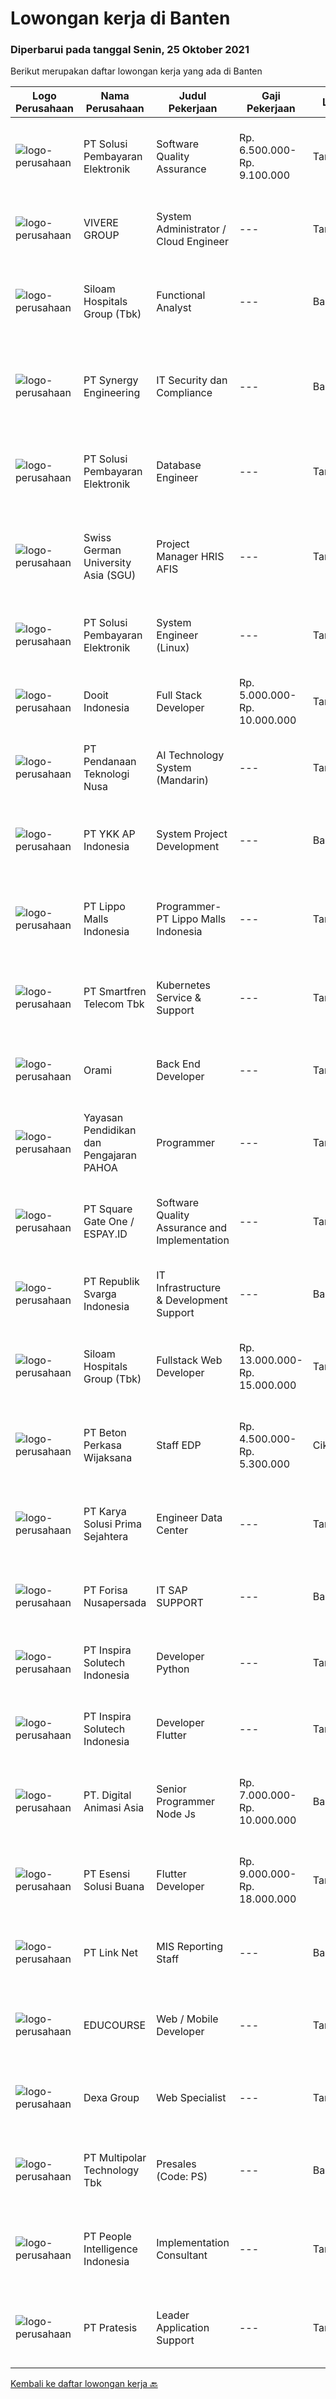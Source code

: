 
  # Lowongan kerja di Banten

  ### Diperbarui pada tanggal Senin, 25 Oktober 2021

  Berikut merupakan daftar lowongan kerja yang ada di Banten

  |Logo Perusahaan | Nama Perusahaan | Judul Pekerjaan | Gaji Pekerjaan | Lokasi | Deskripsi | Tanggal diunggah | Pranala |
  | -------------- | --------------- | --------------- | --------- | --------- | -------------- | ------- | ----------- |
  |![logo-perusahaan](https://image-service-cdn.seek.com.au/0401c56e928487d2f29123172ea6acb5d2a335c6/ee4dce1061f3f616224767ad58cb2fc751b8d2dc)|PT Solusi Pembayaran Elektronik|Software Quality Assurance|Rp. 6.500.000-Rp. 9.100.000|Tangerang|Hi SPEcial People!SPE Solution sedang membuka peluang bagi kalian yang tertarik dengan Industri Fintech untuk bergabung menjadi Software Quality...|Sabtu, 23 Oktober 2021|https://www.jobstreet.co.id/id/job/software-quality-assurance-3658382?token=0~be33053e-3517-43c2-aa81-fe1b0ecbcad4&sectionRank=1&jobId=jobstreet-id-job-3658382|
|![logo-perusahaan](https://image-service-cdn.seek.com.au/4516df472223fe91ad241b20c023762f74562555/ee4dce1061f3f616224767ad58cb2fc751b8d2dc)|VIVERE GROUP|System Administrator / Cloud Engineer|---|Tangerang|Responsible for the maintenance, configuration, and reliable operation of computer systems, network servers, and virtualization Responsible for...|Minggu, 24 Oktober 2021|https://www.jobstreet.co.id/id/job/system-administrator-cloud-engineer-3659858?token=0~be33053e-3517-43c2-aa81-fe1b0ecbcad4&sectionRank=2&jobId=jobstreet-id-job-3659858|
|![logo-perusahaan](https://image-service-cdn.seek.com.au/345c1493afb46ede76c81b985551a9fc9c1945a3/ee4dce1061f3f616224767ad58cb2fc751b8d2dc)|Siloam Hospitals Group (Tbk)|Functional Analyst|---|Banten|Job descriptions:- Responsible for executing all functional projects in timely manner- Document all changes made when implementing a new system and...|Jumat, 22 Oktober 2021|https://www.jobstreet.co.id/id/job/functional-analyst-3666333?token=0~be33053e-3517-43c2-aa81-fe1b0ecbcad4&sectionRank=3&jobId=jobstreet-id-job-3666333|
|![logo-perusahaan](https://image-service-cdn.seek.com.au/4b7d72b5a886227b06ccc748060904ce71bc4cb8/ee4dce1061f3f616224767ad58cb2fc751b8d2dc)|PT Synergy Engineering|IT Security dan Compliance|---|Banten|Educational Background:Minimum bachelor’s degree in computer science, Information Technology, Information System, or Management Information System...|Sabtu, 23 Oktober 2021|https://www.jobstreet.co.id/id/job/it-security-dan-compliance-3658497?token=0~be33053e-3517-43c2-aa81-fe1b0ecbcad4&sectionRank=4&jobId=jobstreet-id-job-3658497|
|![logo-perusahaan](https://image-service-cdn.seek.com.au/0401c56e928487d2f29123172ea6acb5d2a335c6/ee4dce1061f3f616224767ad58cb2fc751b8d2dc)|PT Solusi Pembayaran Elektronik|Database Engineer|---|Tangerang|Hi SPEcial People!We're looking for talented Database Engineer who passionate in Fintech Industry, update with technologies and able to work with the...|Sabtu, 23 Oktober 2021|https://www.jobstreet.co.id/id/job/database-engineer-3658751?token=0~be33053e-3517-43c2-aa81-fe1b0ecbcad4&sectionRank=5&jobId=jobstreet-id-job-3658751|
|![logo-perusahaan](https://image-service-cdn.seek.com.au/abbd04a6612bfa81eba12a461484e6d380767631/ee4dce1061f3f616224767ad58cb2fc751b8d2dc)|Swiss German University Asia (SGU)|Project Manager HRIS AFIS|---|Tangerang|Project Manager (Scrum) Responsibilities: Guiding the team and organization on how to use Agile/Scrum practices and values. Guiding the team on how to...|Jumat, 22 Oktober 2021|https://www.jobstreet.co.id/id/job/project-manager-hris-afis-3665824?token=0~be33053e-3517-43c2-aa81-fe1b0ecbcad4&sectionRank=6&jobId=jobstreet-id-job-3665824|
|![logo-perusahaan](https://image-service-cdn.seek.com.au/0401c56e928487d2f29123172ea6acb5d2a335c6/ee4dce1061f3f616224767ad58cb2fc751b8d2dc)|PT Solusi Pembayaran Elektronik|System Engineer (Linux)|---|Tangerang|Hi SPEcial People!We're looking for talented System Engineer (Linux) who passionate in Fintech Industry, update with technologies and able to work...|Sabtu, 23 Oktober 2021|https://www.jobstreet.co.id/id/job/system-engineer-linux-3658394?token=0~be33053e-3517-43c2-aa81-fe1b0ecbcad4&sectionRank=7&jobId=jobstreet-id-job-3658394|
|![logo-perusahaan](https://image-service-cdn.seek.com.au/ccbb4273251b29d6e874effb154c2f99de29bfa0/ee4dce1061f3f616224767ad58cb2fc751b8d2dc)|Dooit Indonesia|Full Stack Developer|Rp. 5.000.000-Rp. 10.000.000|Tangerang|Candidate must possess at least minimal SMK in Computer Science/Information Technology or equivalent. At least 1 year of working experience in the...|Sabtu, 23 Oktober 2021|https://www.jobstreet.co.id/id/job/full-stack-developer-3652316?token=0~be33053e-3517-43c2-aa81-fe1b0ecbcad4&sectionRank=8&jobId=jobstreet-id-job-3652316|
|![logo-perusahaan](https://image-service-cdn.seek.com.au/1eb1b2baa56f434821317dba8fa11559dd24a18c/ee4dce1061f3f616224767ad58cb2fc751b8d2dc)|PT Pendanaan Teknologi Nusa|AI Technology System (Mandarin)|---|Tangerang|Deskripsi Pekerjaan: Riset pasar, analisis permintaan, inovasi peluang produk, fungsi produk dan interactive design, bertanggung jawab atas...|Jumat, 22 Oktober 2021|https://www.jobstreet.co.id/id/job/ai-technology-system-mandarin-3656950?token=0~be33053e-3517-43c2-aa81-fe1b0ecbcad4&sectionRank=9&jobId=jobstreet-id-job-3656950|
|![logo-perusahaan](https://image-service-cdn.seek.com.au/137f7e23693c887f29135f9a0b3432e715df6933/ee4dce1061f3f616224767ad58cb2fc751b8d2dc)|PT YKK AP Indonesia|System Project Development|---|Banten|JOB REQUIREMENTS Maximum 30 years old Have a bachelor degree in informatics engineering with the latest IPK minimum of 3.00 Minimum 2 years of working...|Jumat, 22 Oktober 2021|https://www.jobstreet.co.id/id/job/system-project-development-3656840?token=0~be33053e-3517-43c2-aa81-fe1b0ecbcad4&sectionRank=10&jobId=jobstreet-id-job-3656840|
|![logo-perusahaan](https://image-service-cdn.seek.com.au/58b572149212cc87eaf655a468c6066bc3f0c081/ee4dce1061f3f616224767ad58cb2fc751b8d2dc)|PT Lippo Malls Indonesia|Programmer- PT Lippo Malls Indonesia|---|Tangerang|Kualifikasi: Minimal S1 jurusan Teknologi Informatika Pengalaman minimal 3 tahun di bidang yang sama Memiliki pengalaman dengan third party library...|Sabtu, 23 Oktober 2021|https://www.jobstreet.co.id/id/job/programmer-pt-lippo-malls-indonesia-3658725?token=0~be33053e-3517-43c2-aa81-fe1b0ecbcad4&sectionRank=11&jobId=jobstreet-id-job-3658725|
|![logo-perusahaan](https://image-service-cdn.seek.com.au/7d0343d909c7ad2d2027d3f2cfac5a41b21b948c/ee4dce1061f3f616224767ad58cb2fc751b8d2dc)|PT Smartfren Telecom Tbk|Kubernetes Service & Support|---|Tangerang|Job Description: Experience with deploying, configuring, and managing applications on Kubernetes, Docker Must have experience with containers and / or...|Jumat, 22 Oktober 2021|https://www.jobstreet.co.id/id/job/kubernetes-service-support-3656880?token=0~be33053e-3517-43c2-aa81-fe1b0ecbcad4&sectionRank=12&jobId=jobstreet-id-job-3656880|
|![logo-perusahaan](https://image-service-cdn.seek.com.au/5665bd4fde839b0909a79c4061baca3eb4f22607/ee4dce1061f3f616224767ad58cb2fc751b8d2dc)|Orami|Back End Developer|---|Tangerang|Responsibilities:  Design, develop, test, deploy, maintain and improve software Manage individual project priorities, deadlines, and deliverables...|Minggu, 24 Oktober 2021|https://www.jobstreet.co.id/id/job/back-end-developer-3666851?token=0~be33053e-3517-43c2-aa81-fe1b0ecbcad4&sectionRank=13&jobId=jobstreet-id-job-3666851|
|![logo-perusahaan](https://image-service-cdn.seek.com.au/505247c6f4867ee58ce25732ade777ad8ff366ad/ee4dce1061f3f616224767ad58cb2fc751b8d2dc)|Yayasan Pendidikan dan Pengajaran PAHOA|Programmer|---|Tangerang|Tugas dan Tanggung Jawab: Membuat aplikasi baru berbasis web menggunakan bahasa pemrogaman berbasis Reactjs dan Laravel.  Persyaratan dan Kualifikasi:...|Jumat, 22 Oktober 2021|https://www.jobstreet.co.id/id/job/programmer-3650547?token=0~be33053e-3517-43c2-aa81-fe1b0ecbcad4&sectionRank=14&jobId=jobstreet-id-job-3650547|
|![logo-perusahaan](https://image-service-cdn.seek.com.au/823d49bee8d79aadf0dcf90efde4e928b11c6f19/ee4dce1061f3f616224767ad58cb2fc751b8d2dc)|PT Square Gate One / ESPAY.ID|Software Quality Assurance and Implementation|---|Tangerang|We invite team with passion in information technology, especially who have skill in system information or programming to join us, to do quality...|Kamis, 21 Oktober 2021|https://www.jobstreet.co.id/id/job/software-quality-assurance-and-implementation-3664815?token=0~be33053e-3517-43c2-aa81-fe1b0ecbcad4&sectionRank=15&jobId=jobstreet-id-job-3664815|
|![logo-perusahaan](https://image-service-cdn.seek.com.au/21820e6e69a2f92c5b5bef5839863429a01ec30a/ee4dce1061f3f616224767ad58cb2fc751b8d2dc)|PT Republik Svarga Indonesia|IT Infrastructure & Development Support|---|Banten|Create integrated system/ apps to support operational company. Create plan. supervise to apply information technology system &amp; supporting platform...|Kamis, 21 Oktober 2021|https://www.jobstreet.co.id/id/job/it-infrastructure-development-support-3664394?token=0~be33053e-3517-43c2-aa81-fe1b0ecbcad4&sectionRank=16&jobId=jobstreet-id-job-3664394|
|![logo-perusahaan](https://image-service-cdn.seek.com.au/345c1493afb46ede76c81b985551a9fc9c1945a3/ee4dce1061f3f616224767ad58cb2fc751b8d2dc)|Siloam Hospitals Group (Tbk)|Fullstack Web Developer|Rp. 13.000.000-Rp. 15.000.000|Tangerang|General Requirements: At least Bachelor's Degree graduate of Computer Science or related Degree At least 3 years of experiences of web development...|Sabtu, 23 Oktober 2021|https://www.jobstreet.co.id/id/job/fullstack-web-developer-3659008?token=0~be33053e-3517-43c2-aa81-fe1b0ecbcad4&sectionRank=17&jobId=jobstreet-id-job-3659008|
|![logo-perusahaan](https://image-service-cdn.seek.com.au/4033b7708780fbdbd002ab8cc43a86ffe1110d99/ee4dce1061f3f616224767ad58cb2fc751b8d2dc)|PT Beton Perkasa Wijaksana|Staff EDP|Rp. 4.500.000-Rp. 5.300.000|Cikupa|Tugas &amp; Tanggung Jawab: Memodifikasi program yang digunakan Menyelesaikan masalah yang berhubungan dengan program Membuat laporan dan program...|Kamis, 21 Oktober 2021|https://www.jobstreet.co.id/id/job/staff-edp-3664736?token=0~be33053e-3517-43c2-aa81-fe1b0ecbcad4&sectionRank=18&jobId=jobstreet-id-job-3664736|
|![logo-perusahaan](https://image-service-cdn.seek.com.au/bb0f2c313297f2db3d497466b95d7da85644edc0/ee4dce1061f3f616224767ad58cb2fc751b8d2dc)|PT Karya Solusi Prima Sejahtera|Engineer Data Center|---|Tangerang|KUALIFIKASI : Minimal pendidikan D3/S1 jurusan IT Minimal pengalaman 2 tahun sebagai Engineer Server Data Center Memahami operasional data center...|Jumat, 22 Oktober 2021|https://www.jobstreet.co.id/id/job/engineer-data-center-3666349?token=0~be33053e-3517-43c2-aa81-fe1b0ecbcad4&sectionRank=19&jobId=jobstreet-id-job-3666349|
|![logo-perusahaan](https://image-service-cdn.seek.com.au/5dd2babae6d49e0ec23f548a96aabfd6d529842d/ee4dce1061f3f616224767ad58cb2fc751b8d2dc)|PT Forisa Nusapersada|IT SAP SUPPORT|---|Banten|PT. Forisa Nusapersada is one of the prestigious and rapidly growing manufacturing and aims to be one of the best Food &amp; Beverages manufacture in...|Kamis, 21 Oktober 2021|https://www.jobstreet.co.id/id/job/it-sap-support-3664660?token=0~be33053e-3517-43c2-aa81-fe1b0ecbcad4&sectionRank=20&jobId=jobstreet-id-job-3664660|
|![logo-perusahaan](https://image-service-cdn.seek.com.au/e544e4cb5c97033e6378d675741dbf4aecd25ab3/ee4dce1061f3f616224767ad58cb2fc751b8d2dc)|PT Inspira Solutech Indonesia|Developer Python|---|Tangerang|PT INSPIRA SOLUTECH INDONESIA , perusahaan bidang IT Services &amp; Consultant.Saat ini membuka kesempatan kerja untuk posisi sebagai berikut...|Jumat, 22 Oktober 2021|https://www.jobstreet.co.id/id/job/developer-python-3665890?token=0~be33053e-3517-43c2-aa81-fe1b0ecbcad4&sectionRank=21&jobId=jobstreet-id-job-3665890|
|![logo-perusahaan](https://image-service-cdn.seek.com.au/e544e4cb5c97033e6378d675741dbf4aecd25ab3/ee4dce1061f3f616224767ad58cb2fc751b8d2dc)|PT Inspira Solutech Indonesia|Developer Flutter|---|Tangerang|PT INSPIRA SOLUTECH INDONESIA, perusahaan bidang IT Services &amp; Consultant.Saat ini membuka kesempatan kerja untuk posisi sebagai berikut...|Jumat, 22 Oktober 2021|https://www.jobstreet.co.id/id/job/developer-flutter-3665895?token=0~be33053e-3517-43c2-aa81-fe1b0ecbcad4&sectionRank=22&jobId=jobstreet-id-job-3665895|
|![logo-perusahaan](https://image-service-cdn.seek.com.au/f361b780bbbab0e27ba721f469fa9b8e9f343f28/ee4dce1061f3f616224767ad58cb2fc751b8d2dc)|PT. Digital Animasi Asia|Senior Programmer Node Js|Rp. 7.000.000-Rp. 10.000.000|Banten|Requirement: Minimum 2 tahun pengalaman kerja sebagai Programmer Full Stack. Menguasai Pemograman dasar HTML5,CSS, JavaScript Basecode, Node Js,...|Sabtu, 23 Oktober 2021|https://www.jobstreet.co.id/id/job/senior-programmer-node-js-3653270?token=0~be33053e-3517-43c2-aa81-fe1b0ecbcad4&sectionRank=23&jobId=jobstreet-id-job-3653270|
|![logo-perusahaan](https://image-service-cdn.seek.com.au/19866fdb3ecde1a6d7b113fc0d24cc05b03f8447/ee4dce1061f3f616224767ad58cb2fc751b8d2dc)|PT Esensi Solusi Buana|Flutter Developer|Rp. 9.000.000-Rp. 18.000.000|Tangerang|Responsibilities Design &amp; implement new app modules based on the product requirements using Flutter framework Maintain existing codebases Build...|Sabtu, 23 Oktober 2021|https://www.jobstreet.co.id/id/job/flutter-developer-3652239?token=0~be33053e-3517-43c2-aa81-fe1b0ecbcad4&sectionRank=24&jobId=jobstreet-id-job-3652239|
|![logo-perusahaan](https://image-service-cdn.seek.com.au/641f84b4e1f639f1547cc07f9d8016bcb6803b32/ee4dce1061f3f616224767ad58cb2fc751b8d2dc)|PT Link Net|MIS Reporting Staff|---|Banten|Job Description: Provide regular report about Custmer Interaction activity Achieve target First Call Resolution during assessment period Check and...|Selasa, 19 Oktober 2021|https://www.jobstreet.co.id/id/job/mis-reporting-staff-3663105?token=0~be33053e-3517-43c2-aa81-fe1b0ecbcad4&sectionRank=25&jobId=jobstreet-id-job-3663105|
|![logo-perusahaan](https://image-service-cdn.seek.com.au/be18dece95324ff961e92823fa3f79d900bd3815/ee4dce1061f3f616224767ad58cb2fc751b8d2dc)|EDUCOURSE|Web / Mobile Developer|---|Tangerang|Requirement :BSc in Computer Science or similar relevant fieldSelf-Motovated, willing to learnExperience using advanced JavaScript, ReactJS,...|Sabtu, 23 Oktober 2021|https://www.jobstreet.co.id/id/job/web-mobile-developer-3652948?token=0~be33053e-3517-43c2-aa81-fe1b0ecbcad4&sectionRank=26&jobId=jobstreet-id-job-3652948|
|![logo-perusahaan](https://image-service-cdn.seek.com.au/70c692c97b3e866b07175ebf4ea7815cbb68510a/ee4dce1061f3f616224767ad58cb2fc751b8d2dc)|Dexa Group|Web Specialist|---|Tangerang|Job Responsibilites: Deciding standard style and theme concept Doing usability testing to ensure all page elements are present and functional...|Rabu, 20 Oktober 2021|https://www.jobstreet.co.id/id/job/web-specialist-3647752?token=0~be33053e-3517-43c2-aa81-fe1b0ecbcad4&sectionRank=27&jobId=jobstreet-id-job-3647752|
|![logo-perusahaan](https://image-service-cdn.seek.com.au/fac8ec91dcc0012b551a1f20f6d2707a1f7be282/ee4dce1061f3f616224767ad58cb2fc751b8d2dc)|PT Multipolar Technology Tbk|Presales (Code: PS)|---|Banten|Provide insight and best-practice information on technical matters of product and solutions including: Product and solution specifications. Product...|Kamis, 21 Oktober 2021|https://www.jobstreet.co.id/id/job/presales-code%3A-ps-3656492?token=0~be33053e-3517-43c2-aa81-fe1b0ecbcad4&sectionRank=28&jobId=jobstreet-id-job-3656492|
|![logo-perusahaan](https://image-service-cdn.seek.com.au/68775c75fe0a61f23a6a7fc12f2c2795dd12ebf9/ee4dce1061f3f616224767ad58cb2fc751b8d2dc)|PT People Intelligence Indonesia|Implementation Consultant|---|Tangerang|Requirement: Candidate must possess at least Bachelor's Degree in Computer Science/Information Technology or equivalent Required language(s): English,...|Rabu, 20 Oktober 2021|https://www.jobstreet.co.id/id/job/implementation-consultant-3648235?token=0~be33053e-3517-43c2-aa81-fe1b0ecbcad4&sectionRank=29&jobId=jobstreet-id-job-3648235|
|![logo-perusahaan](https://image-service-cdn.seek.com.au/421c856f23940be4838215824b159b7a59690cd5/ee4dce1061f3f616224767ad58cb2fc751b8d2dc)|PT Pratesis|Leader Application Support|---|Tangerang|ObjectiveManage the performance of the Product Support Team and ensure that Service Level Agreements are achieved as set by the business. Ensure the...|Rabu, 20 Oktober 2021|https://www.jobstreet.co.id/id/job/leader-application-support-3654194?token=0~be33053e-3517-43c2-aa81-fe1b0ecbcad4&sectionRank=30&jobId=jobstreet-id-job-3654194|


  [Kembali ke daftar lowongan kerja 🔙](../README.md#daftar-lowongan-kerja)
  